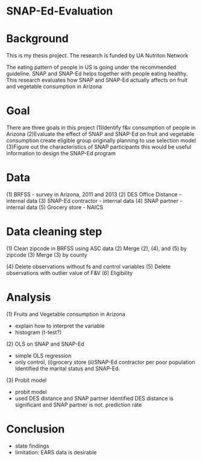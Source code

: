 # SNAP-Ed-Evaluation

# Background
This is my thesis project. 
The research is funded by UA Nutriton Network

The eating pattern of people in US is going under the recommended guideline.
SNAP and SNAP-Ed helps together with people eating healthy.
This research evaluates how SNAP and SNAP-Ed actually affects on fruit and vegetable consumption in Arizona

# Goal
There are three goals in this project
(1)Identify f&v consumption of people in Arizona
(2)Evaluate the effect of SNAP and SNAP-Ed on fruit and vegetable consumption
	create eligible group
	originally planning to use selection model
(3)Figure out the characteristics of SNAP participants
	this would be useful information to design the SNAP-Ed program

# Data
(1) BRFSS - survey in Arizona, 2011 and 2013
(2) DES Office Distance - internal data
(3) SNAP-Ed contractor - internal data
(4) SNAP partner - internal data
(5) Grocery store - NAICS

# Data cleaning step
(1) Clean zipcode in BRFSS using ASC data
(2) Merge (2), (4), and (5) by zipcode
(3) Merge (3) by county

(4) Delete observations without fs and control variables
(5) Delete observations with outlier value of F&V
(6) Eligibility

# Analysis

(1) Fruits and Vegetable consumption in Arizona
- explain how to interpret the variable
- histogram
(t-test?)

(2) OLS on SNAP and SNAP-Ed
- simple OLS regression 
- only control, (i)grocery store (ii)SNAP-Ed contractor per poor population
Identified the marital status and SNAP-Ed.

(3) Probit model
- probit model
- used DES distance and SNAP partner
Identified DES distance is significant and SNAP partner is not.
prediction rate

# Conclusion
- state findings
- limitation: EARS data is desirable

